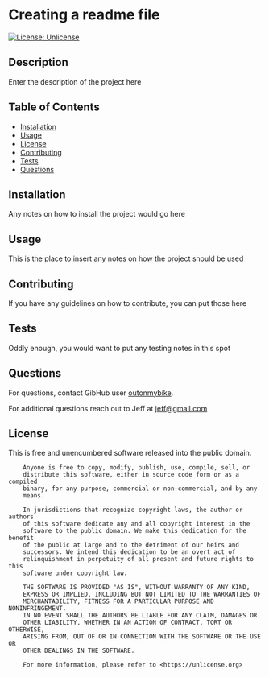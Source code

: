 # Creating a readme file
[![License: Unlicense](https://img.shields.io/badge/license-Unlicense-blue.svg)](http://unlicense.org/)
## Description
Enter the description of the project here

## Table of Contents

* [Installation](#installation)
* [Usage](#usage)
* [License](#license)
* [Contributing](#contributing)
* [Tests](#tests)
* [Questions](#questions)

## Installation

Any notes on how to install the project would go here

## Usage

This is the place to insert any notes on how the project should be used

## Contributing

If you have any guidelines on how to contribute, you can put those here

## Tests

Oddly enough, you would want to put any testing notes in this spot

## Questions

For questions, contact GibHub user [outonmybike](https://github.com/outonmybike).

For additional questions reach out to Jeff at jeff@gmail.com

## License

This is free and unencumbered software released into the public domain.

        Anyone is free to copy, modify, publish, use, compile, sell, or
        distribute this software, either in source code form or as a compiled
        binary, for any purpose, commercial or non-commercial, and by any
        means.
        
        In jurisdictions that recognize copyright laws, the author or authors
        of this software dedicate any and all copyright interest in the
        software to the public domain. We make this dedication for the benefit
        of the public at large and to the detriment of our heirs and
        successors. We intend this dedication to be an overt act of
        relinquishment in perpetuity of all present and future rights to this
        software under copyright law.
        
        THE SOFTWARE IS PROVIDED "AS IS", WITHOUT WARRANTY OF ANY KIND,
        EXPRESS OR IMPLIED, INCLUDING BUT NOT LIMITED TO THE WARRANTIES OF
        MERCHANTABILITY, FITNESS FOR A PARTICULAR PURPOSE AND NONINFRINGEMENT.
        IN NO EVENT SHALL THE AUTHORS BE LIABLE FOR ANY CLAIM, DAMAGES OR
        OTHER LIABILITY, WHETHER IN AN ACTION OF CONTRACT, TORT OR OTHERWISE,
        ARISING FROM, OUT OF OR IN CONNECTION WITH THE SOFTWARE OR THE USE OR
        OTHER DEALINGS IN THE SOFTWARE.
        
        For more information, please refer to <https://unlicense.org>

